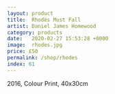 ```yaml
---
layout: product
title:  Rhodes Must Fall
artist: Daniel James Homewood
category: products
date:   2020-02-27 15:53:28 +0000
image:  rhodes.jpg
price: £50
permalink: /shop/rhodes
index: 61
---
```

2016, Colour Print, 40x30cm
